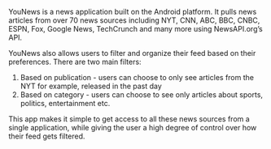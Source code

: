 YouNews is a news application built on the Android platform. It pulls news articles from over 70 news sources 
including NYT, CNN, ABC, BBC, CNBC, ESPN, Fox, Google News, TechCrunch and many more using NewsAPI.org’s API. 

YouNews also allows users to filter and organize their feed based on their preferences. There are two main filters:
  1. Based on publication - users can choose to only see articles from the NYT for example, released in the past day
  2. Based on category - users can choose to see only articles about sports, politics, entertainment etc.
  
This app makes it simple to get access to all these news sources from a single application, while giving the user a high
degree of control over how their feed gets filtered.

